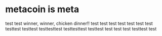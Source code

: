 # metacoin is meta

test
test
winner, winner, chicken dinner!!
test
test
test
test
test
test
test
testtest
testtest
testtesttest
testtesttest
testtest
test
test
test
testtest
test

